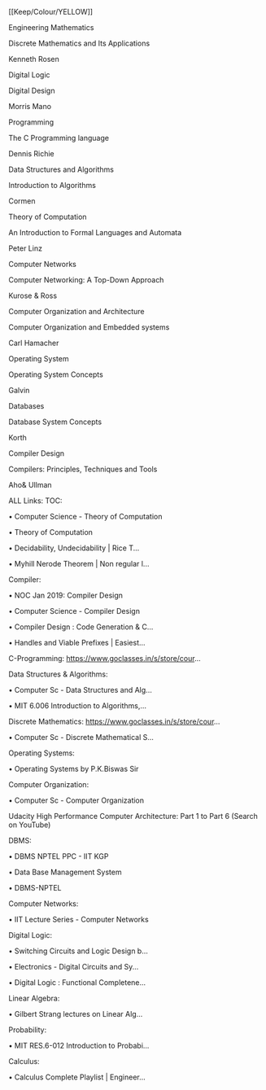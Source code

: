 [[Keep/Colour/YELLOW]] 

Engineering Mathematics

Discrete Mathematics and Its Applications

Kenneth Rosen



Digital Logic

Digital Design

Morris Mano



Programming

The C Programming language

Dennis Richie



Data Structures and Algorithms

Introduction to Algorithms

Cormen



Theory of Computation

An Introduction to Formal Languages and Automata

Peter Linz



Computer Networks

Computer Networking: A Top-Down Approach

Kurose & Ross



Computer Organization and Architecture

Computer Organization and Embedded systems

Carl Hamacher



Operating System

Operating System Concepts

Galvin



Databases

Database System Concepts

Korth



Compiler Design

Compilers: Principles, Techniques and Tools

Aho& Ullman













ALL Links:
TOC:
  

 • Computer Science - Theory of Computation  

  

 • Theory of Computation  

  

 • Decidability, Undecidability | Rice T...  

  

 • Myhill Nerode Theorem | Non regular l...  

Compiler:
  

 • NOC Jan 2019: Compiler Design  

  

 • Computer Science - Compiler Design  

  

 • Compiler Design : Code Generation & C...  

  

 • Handles and Viable Prefixes | Easiest...  

C-Programming:
https://www.goclasses.in/s/store/cour...

Data Structures & Algorithms:
  

 • Computer Sc - Data Structures and Alg...  

  

 • MIT 6.006 Introduction to Algorithms,...  

Discrete Mathematics:
https://www.goclasses.in/s/store/cour...

  

 • Computer Sc - Discrete Mathematical S...  

Operating Systems:
  

 • Operating Systems by P.K.Biswas Sir  

Computer Organization:
  

 • Computer Sc - Computer Organization  

Udacity High Performance Computer Architecture: Part 1 to Part 6 (Search on YouTube)

DBMS:
  

 • DBMS NPTEL PPC - IIT KGP  

  

 • Data Base Management System  

  

 • DBMS-NPTEL  

Computer Networks:
  

 • IIT Lecture Series - Computer Networks  

Digital Logic:
  

 • Switching Circuits and Logic Design b...  

  

 • Electronics - Digital Circuits and Sy...  

  

 • Digital Logic : Functional Completene...  

Linear Algebra:
  

 • Gilbert Strang lectures on Linear Alg...  

Probability:
  

 • MIT RES.6-012 Introduction to Probabi...  

Calculus:
  

 • Calculus Complete Playlist | Engineer...  
